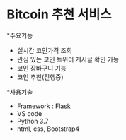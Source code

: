 # Bitcoin 추천 서비스

*주요기능
- 실시간 코인가격 조회
- 관심 있는 코인 트위터 게시글 확인 가능
- 코인 장바구니 기능
- 코인 추천(진행중)

*사용기술
- Framework : Flask
- VS code
- Python 3.7
- html, css, Bootstrap4
